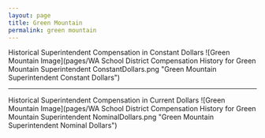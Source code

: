 ```yaml
---
layout: page
title: Green Mountain
permalink: green mountain
---
```



Historical Superintendent Compensation in Constant Dollars
![Green Mountain Image](pages/WA School District Compensation History for Green Mountain Superintendent ConstantDollars.png "Green Mountain Superintendent Constant Dollars")

___

Historical Superintendent Compensation in Current Dollars
![Green Mountain Image](pages/WA School District Compensation History for Green Mountain Superintendent NominalDollars.png "Green Mountain Superintendent Nominal Dollars")